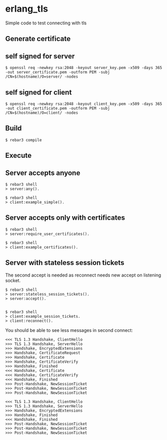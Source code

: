 erlang_tls
=====

Simple code to test connecting with tls

Generate certificate
-----

self signed for server
----

    $ openssl req -newkey rsa:2048 -keyout server_key.pem -x509 -days 365 -out server_certificate.pem -outform PEM -subj /CN=$(hostname)/O=server/ -nodes

self signed for client
----

    $ openssl req -newkey rsa:2048 -keyout client_key.pem -x509 -days 365 -out client_certificate.pem -outform PEM -subj /CN=$(hostname)/O=client/ -nodes



Build
-----

    $ rebar3 compile

Execute
-----

Server accepts anyone
----

    $ rebar3 shell
    > server:any().

    $ rebar3 shell
    > client:example_simple().

Server accepts only with certificates
----

    $ rebar3 shell
    > server:require_user_certificates().

    $ rebar3 shell
    > client:example_certificates().

Server with stateless session tickets
----

The second accept is needed as reconnect needs new accept on listening
socket.

    $ rebar3 shell
    > server:stateless_session_tickets().
    > server:accept().


    $ rebar3 shell
    > client:example_session_tickets.
    > client:reconnect().

You should be able to see less messages in second connect:


    <<< TLS 1.3 Handshake, ClientHello
    >>> TLS 1.3 Handshake, ServerHello
    >>> Handshake, EncryptedExtensions
    >>> Handshake, CertificateRequest
    >>> Handshake, Certificate
    >>> Handshake, CertificateVerify
    >>> Handshake, Finished
    <<< Handshake, Certificate
    <<< Handshake, CertificateVerify
    <<< Handshake, Finished
    >>> Post-Handshake, NewSessionTicket
    >>> Post-Handshake, NewSessionTicket
    >>> Post-Handshake, NewSessionTicket

    <<< TLS 1.3 Handshake, ClientHello
    >>> TLS 1.3 Handshake, ServerHello
    >>> Handshake, EncryptedExtensions
    >>> Handshake, Finished
    <<< Handshake, Finished
    >>> Post-Handshake, NewSessionTicket
    >>> Post-Handshake, NewSessionTicket
    >>> Post-Handshake, NewSessionTicket
